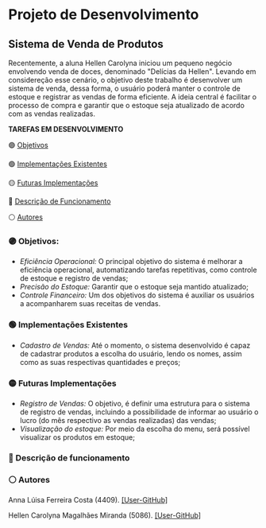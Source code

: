 # Projeto de Desenvolvimento

## Sistema de Venda de Produtos 

Recentemente, a aluna Hellen Carolyna iniciou um pequeno negócio envolvendo venda de doces, denominado "Delícias da Hellen". Levando em considereção esse cenário, o objetivo deste trabalho é desenvolver um sistema de venda, dessa forma, o usuário poderá manter o controle de estoque e registrar as vendas de forma eficiente. A ideia central é facilitar o processo de compra e garantir que o estoque seja atualizado de acordo com as vendas realizadas.

**TAREFAS EM DESENVOLVIMENTO**

🟣 [Objetivos](#Objetivos-1)

<div id="Objetivos-1">
<!-- Seu conteúdo para a Objetivos -->
</div>


🟢 [Implementações Existentes](#implemen-4)
<div id="implemen-4">
<!-- Seu conteúdo para Autores -->
</div>



🟡  [Futuras Implementações](#implementar-3)

<div id="implementar-3">
<!-- Seu conteúdo para Autores -->
</div>


🔵 [Descrição de Funcionamento](#descrição-2)

<div id="descrição-2">
<!-- Seu conteúdo para Descrição de Funcionamento -->
</div>


⚪ [Autores](#autores-3)

<div id="autores-3">
<!-- Seu conteúdo para Autores -->
</div>

### 🟣 Objetivos:

* *Eficiência Operacional:* O principal objetivo do sistema é melhorar a eficiência operacional, automatizando tarefas repetitivas, como controle de estoque e registro de vendas;
* *Precisão do Estoque:* Garantir que o estoque seja mantido atualizado;
* *Controle Financeiro:* Um dos objetivos do sistema é auxiliar os usuários a acompanharem suas receitas de vendas.

### 🟢 Implementações Existentes

* *Cadastro de Vendas:* Até o momento, o sistema desenvolvido é capaz de cadastrar produtos a escolha do usuário, lendo os nomes, assim como as suas respectivas quantidades e preços;

### 🟡 Futuras Implementações 

* *Registro de Vendas:* O objetivo, é definir uma estrutura para o sistema de registro de vendas, incluindo a possibilidade de informar ao usuário o lucro (do mês respectivo as vendas realizadas) das vendas;
* *Visualização do estoque:* Por meio da escolha do menu, será possível visualizar os produtos em estoque;

### 🔵 Descrição de funcionamento

### ⚪ Autores

Anna Lúisa Ferreira Costa (4409). [[User-GitHub]](https://github.com/annafcosta)

Hellen Carolyna Magalhães Miranda (5086). [[User-GitHub]](https://github.com/HellenCarolyna)


